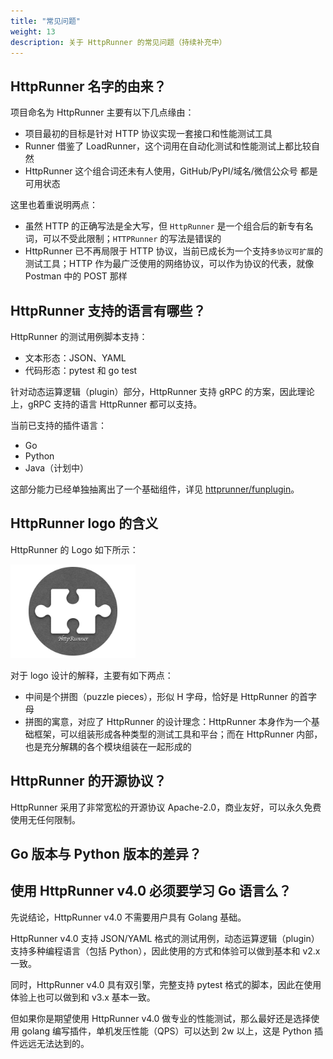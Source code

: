 ```yaml
---
title: "常见问题"
weight: 13
description: 关于 HttpRunner 的常见问题（持续补充中）
---
```


## HttpRunner 名字的由来？

项目命名为 HttpRunner 主要有以下几点缘由：

- 项目最初的目标是针对 HTTP 协议实现一套接口和性能测试工具
- Runner 借鉴了 LoadRunner，这个词用在自动化测试和性能测试上都比较自然
- HttpRunner 这个组合词还未有人使用，GitHub/PyPI/域名/微信公众号 都是可用状态

这里也着重说明两点：

- 虽然 HTTP 的正确写法是全大写，但 `HttpRunner` 是一个组合后的新专有名词，可以不受此限制；`HTTPRunner` 的写法是错误的
- HttpRunner 已不再局限于 HTTP 协议，当前已成长为一个支持`多协议可扩展`的测试工具；HTTP 作为最广泛使用的网络协议，可以作为协议的代表，就像 Postman 中的 POST 那样

## HttpRunner 支持的语言有哪些？

HttpRunner 的测试用例脚本支持：

- 文本形态：JSON、YAML
- 代码形态：pytest 和 go test

针对动态运算逻辑（plugin）部分，HttpRunner 支持 gRPC 的方案，因此理论上，gRPC 支持的语言 HttpRunner 都可以支持。

当前已支持的插件语言：

- Go
- Python
- Java（计划中）

这部分能力已经单独抽离出了一个基础组件，详见 [httprunner/funplugin]。


## HttpRunner logo 的含义

HttpRunner 的 Logo 如下所示：

<img src="/image/logo.png" alt="HttpRunner Logo" width="200">

对于 logo 设计的解释，主要有如下两点：

- 中间是个拼图（puzzle pieces），形似 H 字母，恰好是 HttpRunner 的首字母
- 拼图的寓意，对应了 HttpRunner 的设计理念：HttpRunner 本身作为一个基础框架，可以组装形成各种类型的测试工具和平台；而在 HttpRunner 内部，也是充分解耦的各个模块组装在一起形成的

## HttpRunner 的开源协议？

HttpRunner 采用了非常宽松的开源协议 Apache-2.0，商业友好，可以永久免费使用无任何限制。

## Go 版本与 Python 版本的差异？

## 使用 HttpRunner v4.0 必须要学习 Go 语言么？

先说结论，HttpRunner v4.0 不需要用户具有 Golang 基础。

HttpRunner v4.0 支持 JSON/YAML 格式的测试用例，动态运算逻辑（plugin）支持多种编程语言（包括 Python），因此使用的方式和体验可以做到基本和 v2.x 一致。

同时，HttpRunner v4.0 具有双引擎，完整支持 pytest 格式的脚本，因此在使用体验上也可以做到和 v3.x 基本一致。

但如果你是期望使用 HttpRunner v4.0 做专业的性能测试，那么最好还是选择使用 golang 编写插件，单机发压性能（QPS）可以达到 2w 以上，这是 Python 插件远远无法达到的。


[httprunner/funplugin]: https://github.com/httprunner/funplugin